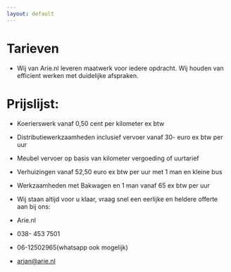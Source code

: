 ```yaml
---
layout: default
---
```


# Tarieven

* Wij van Arie.nl leveren maatwerk voor iedere opdracht. Wij houden van efficient werken met duidelijke afspraken. 

# Prijslijst:

* Koerierswerk vanaf 0,50 cent per kilometer ex btw

* Distributiewerkzaamheden inclusief vervoer vanaf 30- euro ex btw per uur

* Meubel vervoer op basis van kilometer vergoeding of uurtarief

* Verhuizingen vanaf 52,50 euro ex btw per uur met 1 man en kleine bus

* Werkzaamheden met Bakwagen en 1 man vanaf 65 ex btw per uur

* Wij staan altijd voor u klaar, vraag snel een eerlijke en heldere offerte aan bij ons:

* Arie.nl
* 038- 453 7501
* 06-12502965(whatsapp ook mogelijk)
* arjan@arie.nl

